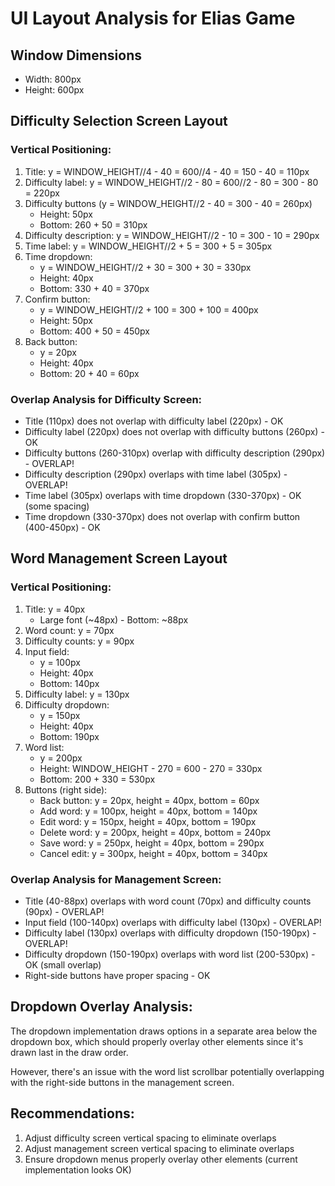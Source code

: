 # UI Layout Analysis for Elias Game

## Window Dimensions
- Width: 800px
- Height: 600px

## Difficulty Selection Screen Layout

### Vertical Positioning:
1. Title: y = WINDOW_HEIGHT//4 - 40 = 600//4 - 40 = 150 - 40 = 110px
2. Difficulty label: y = WINDOW_HEIGHT//2 - 80 = 600//2 - 80 = 300 - 80 = 220px
3. Difficulty buttons (y = WINDOW_HEIGHT//2 - 40 = 300 - 40 = 260px)
   - Height: 50px
   - Bottom: 260 + 50 = 310px
4. Difficulty description: y = WINDOW_HEIGHT//2 - 10 = 300 - 10 = 290px
5. Time label: y = WINDOW_HEIGHT//2 + 5 = 300 + 5 = 305px
6. Time dropdown: 
   - y = WINDOW_HEIGHT//2 + 30 = 300 + 30 = 330px
   - Height: 40px
   - Bottom: 330 + 40 = 370px
7. Confirm button: 
   - y = WINDOW_HEIGHT//2 + 100 = 300 + 100 = 400px
   - Height: 50px
   - Bottom: 400 + 50 = 450px
8. Back button: 
   - y = 20px
   - Height: 40px
   - Bottom: 20 + 40 = 60px

### Overlap Analysis for Difficulty Screen:
- Title (110px) does not overlap with difficulty label (220px) - OK
- Difficulty label (220px) does not overlap with difficulty buttons (260px) - OK
- Difficulty buttons (260-310px) overlap with difficulty description (290px) - OVERLAP!
- Difficulty description (290px) overlaps with time label (305px) - OVERLAP!
- Time label (305px) overlaps with time dropdown (330-370px) - OK (some spacing)
- Time dropdown (330-370px) does not overlap with confirm button (400-450px) - OK

## Word Management Screen Layout

### Vertical Positioning:
1. Title: y = 40px
   - Large font (~48px) - Bottom: ~88px
2. Word count: y = 70px
3. Difficulty counts: y = 90px
4. Input field: 
   - y = 100px
   - Height: 40px
   - Bottom: 140px
5. Difficulty label: y = 130px
6. Difficulty dropdown: 
   - y = 150px
   - Height: 40px
   - Bottom: 190px
7. Word list: 
   - y = 200px
   - Height: WINDOW_HEIGHT - 270 = 600 - 270 = 330px
   - Bottom: 200 + 330 = 530px
8. Buttons (right side):
   - Back button: y = 20px, height = 40px, bottom = 60px
   - Add word: y = 100px, height = 40px, bottom = 140px
   - Edit word: y = 150px, height = 40px, bottom = 190px
   - Delete word: y = 200px, height = 40px, bottom = 240px
   - Save word: y = 250px, height = 40px, bottom = 290px
   - Cancel edit: y = 300px, height = 40px, bottom = 340px

### Overlap Analysis for Management Screen:
- Title (40-88px) overlaps with word count (70px) and difficulty counts (90px) - OVERLAP!
- Input field (100-140px) overlaps with difficulty label (130px) - OVERLAP!
- Difficulty label (130px) overlaps with difficulty dropdown (150-190px) - OVERLAP!
- Difficulty dropdown (150-190px) overlaps with word list (200-530px) - OK (small overlap)
- Right-side buttons have proper spacing - OK

## Dropdown Overlay Analysis:
The dropdown implementation draws options in a separate area below the dropdown box, 
which should properly overlay other elements since it's drawn last in the draw order.

However, there's an issue with the word list scrollbar potentially overlapping with 
the right-side buttons in the management screen.

## Recommendations:
1. Adjust difficulty screen vertical spacing to eliminate overlaps
2. Adjust management screen vertical spacing to eliminate overlaps
3. Ensure dropdown menus properly overlay other elements (current implementation looks OK)
